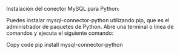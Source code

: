 Instalación del conector MySQL para Python:

Puedes instalar mysql-connector-python utilizando pip, que es el administrador de paquetes de Python. Abre una terminal o línea de comandos y ejecuta el siguiente comando:

Copy code
pip install mysql-connector-python
